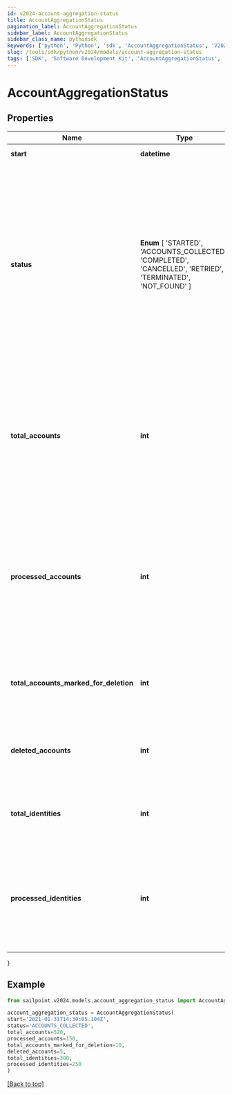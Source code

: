 ```yaml
---
id: v2024-account-aggregation-status
title: AccountAggregationStatus
pagination_label: AccountAggregationStatus
sidebar_label: AccountAggregationStatus
sidebar_class_name: pythonsdk
keywords: ['python', 'Python', 'sdk', 'AccountAggregationStatus', 'V2024AccountAggregationStatus'] 
slug: /tools/sdk/python/v2024/models/account-aggregation-status
tags: ['SDK', 'Software Development Kit', 'AccountAggregationStatus', 'V2024AccountAggregationStatus']
---
```


# AccountAggregationStatus


## Properties

Name | Type | Description | Notes
------------ | ------------- | ------------- | -------------
**start** | **datetime** | When the aggregation started. | [optional] 
**status** |  **Enum** [  'STARTED',    'ACCOUNTS_COLLECTED',    'COMPLETED',    'CANCELLED',    'RETRIED',    'TERMINATED',    'NOT_FOUND' ] | STARTED - Aggregation started, but source account iteration has not completed.  ACCOUNTS_COLLECTED - Source account iteration completed, but all accounts have not yet been processed.  COMPLETED - Aggregation completed (*possibly with errors*).  CANCELLED - Aggregation cancelled by user.  RETRIED - Aggregation retried because of connectivity issues with the Virtual Appliance.  TERMINATED - Aggregation marked as failed after 3 tries after connectivity issues with the Virtual Appliance.  | [optional] 
**total_accounts** | **int** | The total number of *NEW, CHANGED and DELETED* accounts that need to be processed for this aggregation. This does not include accounts that were unchanged since the previous aggregation. This can be zero if there were no new, changed or deleted accounts since the previous aggregation. *Only available when status is ACCOUNTS_COLLECTED or COMPLETED.* | [optional] 
**processed_accounts** | **int** | The number of *NEW, CHANGED and DELETED* accounts that have been processed so far. This reflects the number of accounts that have been processed at the time of the API call, and may increase on subsequent API calls while the status is ACCOUNTS_COLLECTED. *Only available when status is ACCOUNTS_COLLECTED or COMPLETED.* | [optional] 
**total_accounts_marked_for_deletion** | **int** | The total number of accounts that have been marked for deletion during the aggregation. *Only available when status is ACCOUNTS_COLLECTED or COMPLETED.* | [optional] 
**deleted_accounts** | **int** | The number of accounts that have been deleted during the aggregation. *Only available when status is ACCOUNTS_COLLECTED or COMPLETED.* | [optional] 
**total_identities** | **int** | The total number of unique identities that have been marked for refresh. *Only available when status is ACCOUNTS_COLLECTED or COMPLETED.* | [optional] 
**processed_identities** | **int** | The number of unique identities that have been refreshed at the time of the API call, and may increase on subsequent API calls while the status is ACCOUNTS_COLLECTED. *Only available when status is ACCOUNTS_COLLECTED or COMPLETED.* | [optional] 
}

## Example

```python
from sailpoint.v2024.models.account_aggregation_status import AccountAggregationStatus

account_aggregation_status = AccountAggregationStatus(
start='2021-01-31T14:30:05.104Z',
status='ACCOUNTS_COLLECTED',
total_accounts=520,
processed_accounts=150,
total_accounts_marked_for_deletion=10,
deleted_accounts=5,
total_identities=300,
processed_identities=250
)

```
[[Back to top]](#) 

